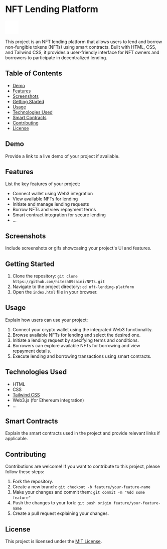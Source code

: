 # NFT Lending Platform

![NFT Lending Platform](assets/logo.png)

This project is an NFT lending platform that allows users to lend and borrow non-fungible tokens (NFTs) using smart contracts. Built with HTML, CSS, and Tailwind CSS, it provides a user-friendly interface for NFT owners and borrowers to participate in decentralized lending.

## Table of Contents

- [Demo](#demo)
- [Features](#features)
- [Screenshots](#screenshots)
- [Getting Started](#getting-started)
- [Usage](#usage)
- [Technologies Used](#technologies-used)
- [Smart Contracts](#smart-contracts)
- [Contributing](#contributing)
- [License](#license)

## Demo

Provide a link to a live demo of your project if available.

## Features

List the key features of your project:

- Connect wallet using Web3 integration
- View available NFTs for lending
- Initiate and manage lending requests
- Borrow NFTs and view repayment terms
- Smart contract integration for secure lending
- ...

## Screenshots

Include screenshots or gifs showcasing your project's UI and features.

## Getting Started

1. Clone the repository: `git clone https://github.com/hitesh09saini/NFTs.git`
2. Navigate to the project directory: `cd nft-lending-platform`
3. Open the `index.html` file in your browser.

## Usage

Explain how users can use your project:

1. Connect your crypto wallet using the integrated Web3 functionality.
2. Browse available NFTs for lending and select the desired one.
3. Initiate a lending request by specifying terms and conditions.
4. Borrowers can explore available NFTs for borrowing and view repayment details.
5. Execute lending and borrowing transactions using smart contracts.

## Technologies Used

- HTML
- CSS
- [Tailwind CSS](https://tailwindcss.com/)
- Web3.js (for Ethereum integration)
- ...

## Smart Contracts

Explain the smart contracts used in the project and provide relevant links if applicable.

## Contributing

Contributions are welcome! If you want to contribute to this project, please follow these steps:

1. Fork the repository.
2. Create a new branch: `git checkout -b feature/your-feature-name`
3. Make your changes and commit them: `git commit -m "Add some feature"`
4. Push the changes to your fork: `git push origin feature/your-feature-name`
5. Create a pull request explaining your changes.

## License

This project is licensed under the [MIT License](LICENSE).
